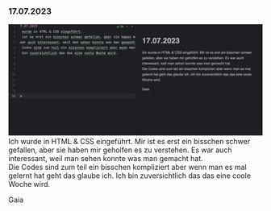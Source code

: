 ### 17.07.2023
![alt text](img.png )
Ich wurde in HTML & CSS eingeführt.
Mir ist es erst ein bisschen schwer gefallen, aber sie haben mir geholfen es zu verstehen.
Es war auch interessant, weil man sehen konnte was man gemacht hat.  
Die Codes sind zum teil ein bisschen kompliziert aber wenn man es mal gelernt hat geht das glaube ich.
Ich bin zuversichtlich das das eine coole Woche wird.







Gaia
